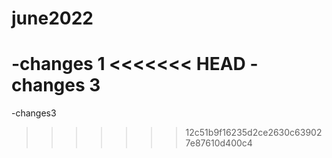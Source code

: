 # june2022

-changes 1
<<<<<<< HEAD
-changes 3
=======

-changes3






>>>>>>> 12c51b9f16235d2ce2630c639027e87610d400c4

